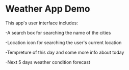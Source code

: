 # Weather App Demo

This app's user interface includes:

-A search box for searching the name of the cities

-Location icon for searching the user's current location

-Tempreture of this day and some more info about today

-Next 5 days weather condition forecast
